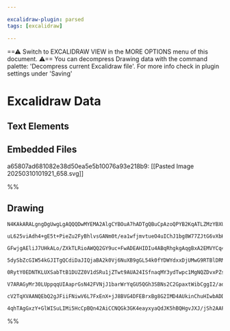 ```yaml
---

excalidraw-plugin: parsed
tags: [excalidraw]

---
```

==⚠  Switch to EXCALIDRAW VIEW in the MORE OPTIONS menu of this document. ⚠== You can decompress Drawing data with the command palette: 'Decompress current Excalidraw file'. For more info check in plugin settings under 'Saving'


# Excalidraw Data

## Text Elements
## Embedded Files
a65807ad681082e38d50ea5e5b10076a93e218b9: [[Pasted Image 20250310101921_658.svg]]

%%
## Drawing
```compressed-json
N4KAkARALgngDgUwgLgAQQQDwMYEMA2AlgCYBOuA7hADTgQBuCpAzoQPYB2KqATLZMzYBXUtiRoIACyhQ4zZAHoFAc0JRJQgEYA6bGwC2CgF7N6hbEcK4OCtptbErHALRY8RMpWdx8Q1TdIEfARcZgRmBShcZQUebQAObQAGGjoghH0EDihmbgBtcDBQMBKIEm4IYgBNISN9AGFNTAAWZwBWeqhMZgAFAGYEAEZnUlSSyFhECsJ9aKR+UsxuZx42

uL625viAdh4+gE5t+PieZu2FyBhlvsGANm0t/ea1wfjmvtueO4uIChJ1bg8W77ZJtG6vXbHM7xH6SBCEZTSQFJQbaI77eIHJLNW63DbxNo/azKYLcJI/ZhQUhsADWCHqbHwbFGEip1mYcFwgWyY1Kmlw2BpympQg4xAZTJZ6DZHA5XKyUF5kAAZoR8PgAMqwUkSQQeJUQSnUukAdX+kkBFKptIQWpgOvQevKPxFiI44VyaEGPzYnOwaiuXqS5MKk

GFwjgAEliJ7UHkALo/ZXkTLRioAWQQ2GY9uc+FwADEAHIDIu4ABqRhgkgAqgBxA2EMVYCq4FIu4Ri93MWMcITqikIBDEbg7bF9HY8fY/RgsdhcNBAwmhhhMVicIucMTcNrxJ6rbZ9c4rwjMAAi6Sgw+4yoIYR+mk7xAAosFMtle/38D8hHBiLgrxHL1tmaQY2kPQZtn2QYYJ+IgOBpbg+wHFcmUFa80FvfB7xXSkAKEWMIEQMUm2UA1VWCNMJFwW

5dySbZcGIW54kGJITgQCdiDaJIQjaBA2k0Vj6NuXB9gGL54k0fYDWYdxxDjUMwG9RTBlDRMV2wak4CQr9CgAXwWYpSnKCRM2zXN82LUsKyrWsGx+SZ5IgZNcEyA0ljQFZblRVY1n2JJDjaW4kluY9xggQNUGcPoeDiWj9iBDZoNY05mh+P5iABNA+hi2F4URRVF3AokOBJeSQ3Co0bQlZkKgAYkGIYmoNflBXDUVxUZWrWXIWVOW5RUkzVTVtScp

0RytY0EDNTKLUXSabTtB1DUZZ0V1dSRu1jZTwt9AUA24ISfnaqMY3ydTwpc1MgNQZDvxPZsPPQXBBgNEUuw9HSUMqocbpgrZBneFEwtKWd1wXVA+hnNd503DhtyDIKdmY0CflPC9gkAm87wQB8n1fDIFU/b7Sl/f8seA0DwJuPFcT4VCm0QtA7rgth0JurCcPCjhXPku79PAC6IFwOA4C1AD5KM6A4TciQiAK3kGEIBAKAAIQFIV3s6yV6uVPX9c

V7ARAGyMr30LUppqqUIAaprGsN42FVNjJ1barWrYqGU5QGh3SBNs2C2GpaxtWibCggI2/ads2LZtGast4BYI8d7JnfN606WDipxt9/2MgAJWEN1Pq9JPI7z/QAHk/QOoMKsgcvo4yAtOCgAtXLVSLl1KRvU4D1uNUIIx5J4evk6jvuMgAFSwKAAEF5YhiBgmVQbw97qA0/F0h579tgKDhRivvunuU83s3nzFOe94PkIbuFm/c6b/Rr+pCgp/gJyt

cV2TqXVAANQEbQ2gJFiiFNiwV6L7FxEnX+jJ8BVG4DFEBrxBg8G2IMD4AUkinChuHIwbADDcCMpAegBAhDyUSOiVYzR9JlzPmnQuHUtoVG/knYUJBB7D2ROw0gnCrzaTQN3MMfDiDpjYMQBAl9cCaGCBzHGvCSAezQCQiAqtGT31IMofkAAKL45xeCQWoIYgxSRtBtAAJQGnzggZQ/YuSsO0bgPRfRyS8FccYvYbizGWIgHQ9eZ9Y50mrlAecxMT

4qhTAgGxzY+GlWISuLIMi5HcCpBQn42AiCCNQGk3GK4eayxyaQdJK5hBQHgvJXJ/jSh2AAFZZhyBqHmcBxGSOkbIjCqBOZ5NKAKUJjAp6EPwAk8Kjls7pGwKEzgBojaUgMB/KYzMvys3ZtjbCPTSj5kpHPSZhABlDOPgLMABk6AUXCMQvSIA9JAA
```
%%
